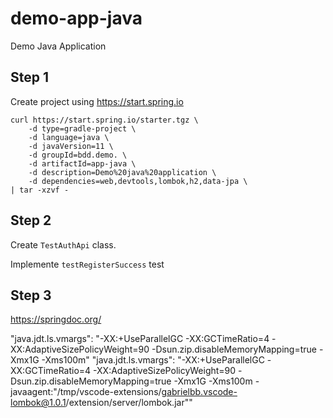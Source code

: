 # demo-app-java
Demo Java Application

## Step 1
Create project using https://start.spring.io

```shell
curl https://start.spring.io/starter.tgz \
    -d type=gradle-project \
    -d language=java \
    -d javaVersion=11 \
    -d groupId=bdd.demo. \
    -d artifactId=app-java \
    -d description=Demo%20java%20application \
    -d dependencies=web,devtools,lombok,h2,data-jpa \
| tar -xzvf -
```

## Step 2
Create `TestAuthApi` class.

Implemente `testRegisterSuccess` test

## Step 3

https://springdoc.org/

"java.jdt.ls.vmargs": "-XX:+UseParallelGC -XX:GCTimeRatio=4 -XX:AdaptiveSizePolicyWeight=90 -Dsun.zip.disableMemoryMapping=true -Xmx1G -Xms100m"
"java.jdt.ls.vmargs": "-XX:+UseParallelGC -XX:GCTimeRatio=4 -XX:AdaptiveSizePolicyWeight=90 -Dsun.zip.disableMemoryMapping=true -Xmx1G -Xms100m -javaagent:\"/tmp/vscode-extensions/gabrielbb.vscode-lombok@1.0.1/extension/server/lombok.jar\""
